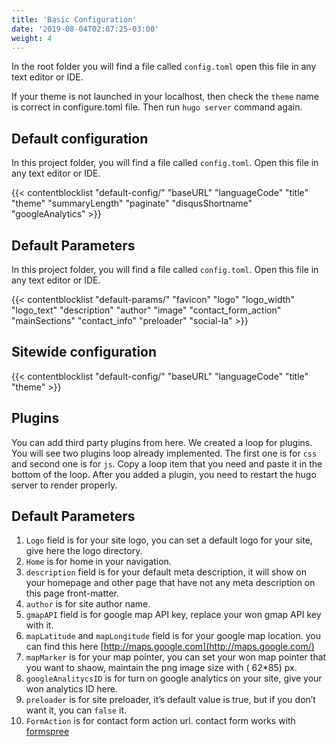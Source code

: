 ```yaml
---
title: 'Basic Configuration'
date: '2019-08-04T02:07:25-03:00'
weight: 4
---
```


In the root folder you will find a file called `config.toml` open this file in any text editor or IDE.

If your theme is not launched in your localhost, then check the `theme` name is correct in configure.toml file. Then run `hugo server` command again.


## Default configuration
In this project folder, you will find a file called `config.toml`. Open this file in any text editor or IDE.

{{< contentblocklist "default-config/" "baseURL" "languageCode" "title" "theme" "summaryLength" "paginate" "disqusShortname" "googleAnalytics" >}}


## Default Parameters
In this project folder, you will find a file called `config.toml`. Open this file in any text editor or IDE.

{{< contentblocklist "default-params/" "favicon" "logo" "logo_width" "logo_text" "description" "author" "image" "contact_form_action" "mainSections" "contact_info" "preloader" "social-la" >}}





## Sitewide configuration

{{< contentblocklist "default-config/" "baseURL" "languageCode" "title" "theme" >}}

## Plugins

You can add third party plugins from here. We created a loop for plugins. You will see two plugins loop already implemented. The first one is for `css` and second one is for `js`. Copy a loop item that you need and paste it in the bottom of the loop. After you added a plugin, you need to restart the hugo server to render properly.

## Default Parameters

1. `Logo` field is for your site logo, you can set a default logo for your site, give here the logo directory.
1. `Home` is for home in your navigation.
1. `description` field is for your default meta description, it will show on your homepage and other page that have not any meta description on this page front-matter.
1. `author` is for site author name.
1. `gmapAPI` field is for google map API key, replace your won gmap API key with it.
1. `mapLatitude` and `mapLongitude` field is for your google map location. you can find this here [http://maps.google.com](http://maps.google.com/)
1. `mapMarker` is for your map pointer, you can set your won map pointer that you want to shaow, maintain the png image size with ( 62\*85) px.
1. `googleAnalitycsID` is for turn on google analytics on your site, give your won analytics ID here.
1. `preloader` is for site preloader, it’s default value is true, but if you don’t want it, you can `false` it.
1. `FormAction` is for contact form action url. contact form works with [formspree](https://formspree.io/)
